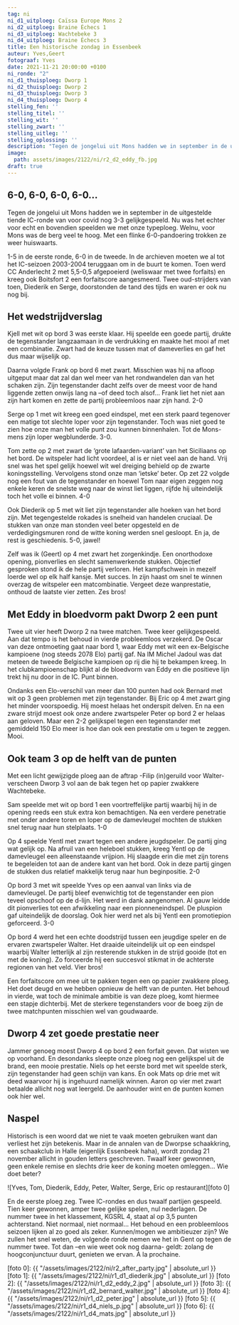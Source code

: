 ```yaml
---
tag: ni
ni_d1_uitploeg: Caïssa Europe Mons 2
ni_d2_uitploeg: Braine Échecs 1
ni_d3_uitploeg: Wachtebeke 3
ni_d4_uitploeg: Braine Échecs 3
title: Een historische zondag in Essenbeek
auteur: Yves,Geert
fotograaf: Yves
date: 2021-11-21 20:00:00 +0100
ni_ronde: "2"
ni_d1_thuisploeg: Dworp 1 
ni_d2_thuisploeg: Dworp 2
ni_d3_thuisploeg: Dworp 3
ni_d4_thuisploeg: Dworp 4
stelling_fen: ''
stelling_titel: ''
stelling_wit: ''
stelling_zwart: ''
stelling_uitleg: ''
stelling_oplossing: ''
description: "Tegen de jongelui uit Mons hadden we in september in de uitgestelde tiende IC-ronde van voor covid nog 3-3 gelijkgespeeld. Nu was het echter voor echt en bovendien speelden we met onze typeploeg. Welnu, voor Mons was de berg veel te hoog."
image:
  path: assets/images/2122/ni/r2_d2_eddy_fb.jpg
draft: true
---
```

## 6-0, 6-0, 6-0, 6-0...

Tegen de jongelui uit Mons hadden we in september in de uitgestelde tiende IC-ronde van voor covid nog 3-3 gelijkgespeeld. Nu was het echter voor echt en bovendien speelden we met onze typeploeg. Welnu, voor Mons was de berg veel te hoog. Met een flinke 6-0-pandoering trokken ze weer huiswaarts.

1-5 in de eerste ronde, 6-0 in de tweede. In de archieven moeten we al tot het IC-seizoen 2003-2004 teruggaan om in de buurt te komen. Toen werd CC Anderlecht 2 met 5,5-0,5 afgepoeierd (weliswaar met twee forfaits) en kreeg ook Boitsfort 2 een forfaitscore  aangesmeerd. Twee oud-strijders van toen, Diederik en Serge, doorstonden de tand des tijds en waren er ook nu nog bij.

## Het wedstrijdverslag

Kjell met wit op bord 3 was eerste klaar. Hij speelde een goede partij, drukte de tegenstander langzaamaan in de verdrukking en maakte het mooi af met een combinatie. Zwart had de keuze tussen mat of dameverlies en gaf het dus maar wijselijk op.

Daarna volgde Frank op bord 6 met zwart. Misschien was hij na afloop uitgeput maar dat zal dan wel meer van het rondwandelen dan van het schaken zijn. Zijn tegenstander dacht zelfs over de meest voor de hand liggende zetten onwijs lang na –of deed toch alsof… Frank liet het niet aan zijn hart komen en zette de partij probleemloos naar zijn hand. 2-0

Serge op 1 met wit kreeg een goed eindspel, met een sterk paard tegenover een matige tot slechte loper voor zijn tegenstander. Toch was niet goed te zien hoe onze man het volle punt zou kunnen binnenhalen. Tot de Mons-mens zijn loper wegblunderde. 3-0.

Tom zette op 2 met zwart de ‘grote lafaarden-variant’ van het Siciliaans op het bord. De witspeler had licht voordeel, al is er niet veel aan de hand. Vrij snel was het spel gelijk hoewel wit wel dreiging behield op de zwarte koningsstelling. Vervolgens stond onze man ‘ietske’ beter. Op zet 22 volgde nog een fout van de tegenstander en hoewel Tom naar eigen zeggen nog enkele keren de snelste weg naar de winst liet liggen, rijfde hij uiteindelijk toch het volle ei binnen. 4-0

Ook Diederik op 5 met wit liet zijn tegenstander alle hoeken van het bord zijn. Met tegengestelde rokades is snelheid van handelen cruciaal. De stukken van onze man stonden veel beter opgesteld en de verdedigingsmuren rond de witte koning werden snel gesloopt. En ja, de rest is geschiedenis. 5-0, jawel!

Zelf was ik (Geert) op 4 met zwart het zorgenkindje. Een onorthodoxe opening, pionverlies en slecht samenwerkende stukken. Objectief gesproken stond ik de hele partij verloren. Het kampfschwein in mezelf loerde wel op elk half kansje. Met succes. In zijn haast om snel te winnen overzag de witspeler een matcombinatie. Vergeet deze wanprestatie, onthoud de laatste vier zetten. Zes bros!

## Met Eddy in bloedvorm pakt Dworp 2 een punt

Twee uit vier heeft Dworp 2 na twee matchen. Twee keer gelijkgespeeld. Aan dat tempo is het behoud in vierde probleemloos verzekerd. De Oscar van deze ontmoeting gaat naar bord 1, waar Eddy met wit een ex-Belgische kampioene (nog steeds 2078 Elo) partij gaf. Na IM Michel Jadoul was dat meteen de tweede Belgische kampioen op rij die hij te bekampen kreeg. In het clubkampioenschap blijkt al de bloedvorm van Eddy en die positieve lijn trekt hij nu door in de IC. Punt binnen.

Ondanks een Elo-verschil van meer dan 100 punten had ook Bernard met wit op 3 geen problemen met zijn tegenstander. Bij Eric op 4 met zwart ging het minder voorspoedig. Hij moest helaas het onderspit delven. En na een zware strijd moest ook onze andere zwartspeler Peter op bord 2 er helaas aan geloven. Maar een 2-2 gelijkspel tegen een tegenstander met gemiddeld 150 Elo meer is hoe dan ook een prestatie om u tegen te zeggen. Mooi.

## Ook team 3 op de helft van de punten

Met een licht gewijzigde ploeg aan de aftrap -Filip (in)geruild voor Walter- verscheen Dworp 3 vol aan de bak tegen het op papier zwakkere Wachtebeke.

Sam speelde met wit op bord 1 een voortreffelijke partij waarbij hij in de opening reeds een stuk extra kon bemachtigen. Na een verdere penetratie met onder andere toren en loper op de damevleugel mochten de stukken snel terug naar hun stelplaats. 1-0

Op 4 speelde Yentl met zwart tegen een andere jeugdspeler. De partij ging wat gelijk op. Na afruil van een heleboel stukken, kreeg Yentl op de damevleugel een alleenstaande vrijpion. Hij slaagde erin die met zijn torens te begeleiden tot aan de andere kant van het bord. Ook in deze partij gingen de stukken dus relatief makkelijk terug naar hun beginpositie. 2-0

Op bord 3 met wit speelde Yves op een aanval van links via de damevleugel. De partij bleef evenwichtig tot de tegenstander een pion teveel opschoof op de d-lijn. Het werd in dank aangenomen. Al gauw leidde dit pionverlies tot een afwikkeling naar een pionneneindspel. De pluspion gaf uiteindelijk de doorslag. Ook hier werd net als bij Yentl een promotiepion geforceerd. 3-0

Op bord 4 werd het een echte doodstrijd tussen een jeugdige speler en de ervaren zwartspeler Walter. Het draaide uiteindelijk uit op een eindspel waarbij Walter letterlijk al zijn resterende stukken in de strijd gooide (tot en met de koning). Zo forceerde hij een succesvol stikmat in de achterste regionen van het veld. Vier bros!

Een forfaitscore om mee uit te pakken tegen een op papier zwakkere ploeg. Het doet deugd en we hebben opnieuw de helft van de punten. Het behoud in vierde, wat toch de minimale ambitie is van deze ploeg, komt hiermee een stapje dichterbij. Met de sterkere tegenstanders voor de boeg zijn de twee matchpunten misschien wel van goudwaarde. 

## Dworp 4 zet goede prestatie neer

Jammer genoeg moest Dworp 4 op bord 2 een forfait geven. Dat wisten we op voorhand. En desondanks sleepte onze ploeg nog een gelijkspel uit de brand, een mooie prestatie. Niels op het eerste bord met wit speelde sterk, zijn tegenstander had geen schijn van kans. En ook Mats op drie met wit deed waarvoor hij is ingehuurd namelijk winnen. Aaron op vier met zwart betaalde allicht nog wat leergeld. De aanhouder wint en de punten komen ook hier wel.

## Naspel

Historisch is een woord dat we niet te vaak moeten gebruiken want dan verliest het zijn betekenis. Maar in de annalen van de Dworpse schaakkring, een schaakclub in Halle (eigenlijk Essenbeek haha), wordt zondag 21 november allicht in gouden letters geschreven. Twaalf keer gewonnen, geen enkele remise en slechts drie keer de koning moeten omleggen... Wie doet beter?

![Yves, Tom, Diederik, Eddy, Peter, Walter, Serge, Eric op restaurant][foto 0]

En de eerste ploeg zeg. Twee IC-rondes en dus twaalf partijen gespeeld. Tien keer gewonnen, amper twee gelijke spelen, nul nederlagen. De nummer twee in het klassement, KGSRL 4, staat al op 3,5 punten achterstand. Niet normaal, niet normaal... Het behoud en een probleemloos seizoen lijken al zo goed als zeker. Kunnen/mogen we ambitieuzer zijn? We zullen het snel weten, de volgende ronde nemen we het in Gent op tegen de nummer twee. Tot dan –en wie weet ook nog daarna- geldt: zolang de hoogconjunctuur duurt, genieten we ervan. À la prochaine.


[foto 0]: {{ "/assets/images/2122/ni/r2_after_party.jpg" | absolute_url }}
[foto 1]: {{ "/assets/images/2122/ni/r1_d1_diederik.jpg" | absolute_url }}
[foto 2]: {{ "/assets/images/2122/ni/r1_d2_eddy_2.jpg" | absolute_url }}
[foto 3]: {{ "/assets/images/2122/ni/r1_d2_bernard_walter.jpg" | absolute_url }}
[foto 4]: {{ "/assets/images/2122/ni/r1_d2_peter.jpg" | absolute_url }}
[foto 5]: {{ "/assets/images/2122/ni/r1_d4_niels_p.jpg" | absolute_url }}
[foto 6]: {{ "/assets/images/2122/ni/r1_d4_mats.jpg" | absolute_url }}


